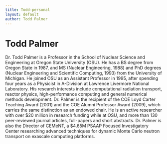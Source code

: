 ```yaml
---
title: Todd-personal
layout: default
author: Todd Palmer
---
```

Todd Palmer
================================
Dr. Todd Palmer is a Professor in the School of Nuclear Science and Engineering at Oregon State University (OSU).  He has a BS degree from Oregon State in 1987, and MS (Nuclear Engineering, 1988) and PhD degrees (Nuclear Engineering and Scientific Computing, 1993) from the University of Michigan.   He joined OSU as an Assistant Professor in 1995, after spending four years as a Physicist in A-Division at Lawrence Livermore National Laboratory.  His research interests include computational radiation transport, reactor physics, high-performance computing and general numerical methods development.  Dr. Palmer is the recipient of the COE Loyd Carter Teaching Award (2001) and the COE Alumni Professor Award (2009), which carries the same distinction as an endowed chair.  He is an active researcher with over $20 million in research funding while at OSU, and more than 130 peer-reviewed journal articles, full-papers and short abstracts.  Dr. Palmer is also the Director of CEMeNT, a $4.65M PSAAP Focused Investigatory Center researching advanced techniques for dynamic Monte Carlo neutron transport on exascale computing platforms.
